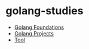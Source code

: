 # golang-studies
- [Golang Foundations](https://www.youtube.com/watch?v=un6ZyFkqFKo)
- [Golang Projects](https://www.youtube.com/watch?v=jFfo23yIWac)
- [Tool](https://chrome.google.com/webstore/detail/lighthouse/blipmdconlkpinefehnmjammfjpmpbjk)